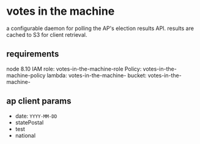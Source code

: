 # votes in the machine
a configurable daemon for polling the AP's election results API. results are cached to S3 for client retrieval.

## requirements
node 8.10
IAM role: votes-in-the-machine-role
Policy: votes-in-the-machine-policy
lambda: votes-in-the-machine-<env>
bucket: votes-in-the-machine-<env>

## ap client params
- date: `YYYY-MM-DD`
- statePostal
- test
- national
